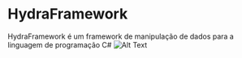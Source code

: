 # HydraFramework
HydraFramework é um framework de manipulação de dados para a linguagem de programação C#
![Alt Text](https://github.com/contreiras95/HydraFramework/raw/master/path/to/logo.png)
